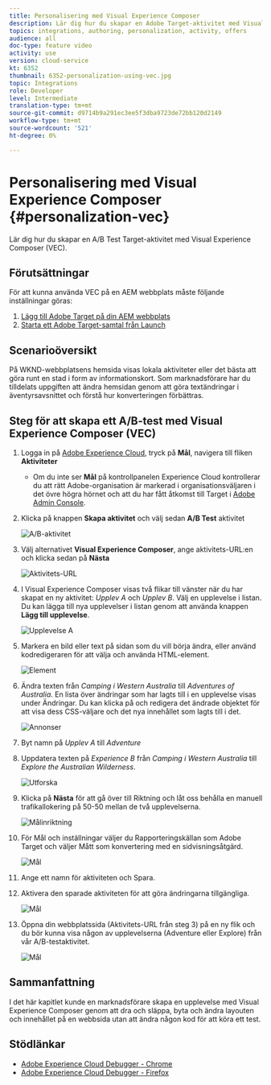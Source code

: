 ```yaml
---
title: Personalisering med Visual Experience Composer
description: Lär dig hur du skapar en Adobe Target-aktivitet med Visual Experience Composer.
topics: integrations, authoring, personalization, activity, offers
audience: all
doc-type: feature video
activity: use
version: cloud-service
kt: 6352
thumbnail: 6352-personalization-using-vec.jpg
topic: Integrations
role: Developer
level: Intermediate
translation-type: tm+mt
source-git-commit: d9714b9a291ec3ee5f3dba9723de72bb120d2149
workflow-type: tm+mt
source-wordcount: '521'
ht-degree: 0%

---
```



# Personalisering med Visual Experience Composer {#personalization-vec}

Lär dig hur du skapar en A/B Test Target-aktivitet med Visual Experience Composer (VEC).

## Förutsättningar

För att kunna använda VEC på en AEM webbplats måste följande inställningar göras:

1. [Lägg till Adobe Target på din AEM webbplats](./add-target-launch-extension.md)
1. [Starta ett Adobe Target-samtal från Launch](./load-and-fire-target.md)

## Scenarioöversikt

På WKND-webbplatsens hemsida visas lokala aktiviteter eller det bästa att göra runt en stad i form av informationskort. Som marknadsförare har du tilldelats uppgiften att ändra hemsidan genom att göra textändringar i äventyrsavsnittet och förstå hur konverteringen förbättras.

## Steg för att skapa ett A/B-test med Visual Experience Composer (VEC)

1. Logga in på [Adobe Experience Cloud](https://experience.adobe.com/), tryck på __Mål__, navigera till fliken __Aktiviteter__

   + Om du inte ser __Mål__ på kontrollpanelen Experience Cloud kontrollerar du att rätt Adobe-organisation är markerad i organisationsväljaren i det övre högra hörnet och att du har fått åtkomst till Target i [Adobe Admin Console](https://adminconsole.adobe.com/).

1. Klicka på knappen **Skapa aktivitet** och välj sedan **A/B Test** aktivitet

   ![A/B-aktivitet](assets/ab-target-activity.png)

1. Välj alternativet **Visual Experience Composer**, ange aktivitets-URL:en och klicka sedan på **Nästa**

   ![Aktivitets-URL](assets/ab-test-url.png)

1. I Visual Experience Composer visas två flikar till vänster när du har skapat en ny aktivitet: *Upplev A* och *Upplev B*. Välj en upplevelse i listan. Du kan lägga till nya upplevelser i listan genom att använda knappen **Lägg till upplevelse**.

   ![Upplevelse A](assets/experience.png)

1. Markera en bild eller text på sidan som du vill börja ändra, eller använd kodredigeraren för att välja och använda HTML-element.

   ![Element](assets/select-element.png)

1. Ändra texten från *Camping i Western Australia* till *Adventures of Australia*. En lista över ändringar som har lagts till i en upplevelse visas under Ändringar. Du kan klicka på och redigera det ändrade objektet för att visa dess CSS-väljare och det nya innehållet som lagts till i det.

   ![Annonser](assets/adventures.png)

1. Byt namn på *Upplev A* till *Adventure*
1. Uppdatera texten på *Experience B* från *Camping i Western Australia* till *Explore the Australian Wilderness*.

   ![Utforska](assets/explore.png)

1. Klicka på **Nästa** för att gå över till Riktning och låt oss behålla en manuell trafikallokering på 50-50 mellan de två upplevelserna.

   ![Målinriktning](assets/targeting.png)

1. För Mål och inställningar väljer du Rapporteringskällan som Adobe Target och väljer Mått som konvertering med en sidvisningsåtgärd.

   ![Mål](assets/goals.png)

1. Ange ett namn för aktiviteten och Spara.
1. Aktivera den sparade aktiviteten för att göra ändringarna tillgängliga.

   ![Mål](assets/activate.png)

1. Öppna din webbplatssida (Aktivitets-URL från steg 3) på en ny flik och du bör kunna visa någon av upplevelserna (Adventure eller Explore) från vår A/B-testaktivitet.

   ![Mål](assets/publish.png)

## Sammanfattning

I det här kapitlet kunde en marknadsförare skapa en upplevelse med Visual Experience Composer genom att dra och släppa, byta och ändra layouten och innehållet på en webbsida utan att ändra någon kod för att köra ett test.

## Stödlänkar

+ [Adobe Experience Cloud Debugger - Chrome](https://chrome.google.com/webstore/detail/adobe-experience-cloud-de/ocdmogmohccmeicdhlhhgepeaijenapj)
+ [Adobe Experience Cloud Debugger - Firefox](https://addons.mozilla.org/en-US/firefox/addon/adobe-experience-platform-dbg/)
